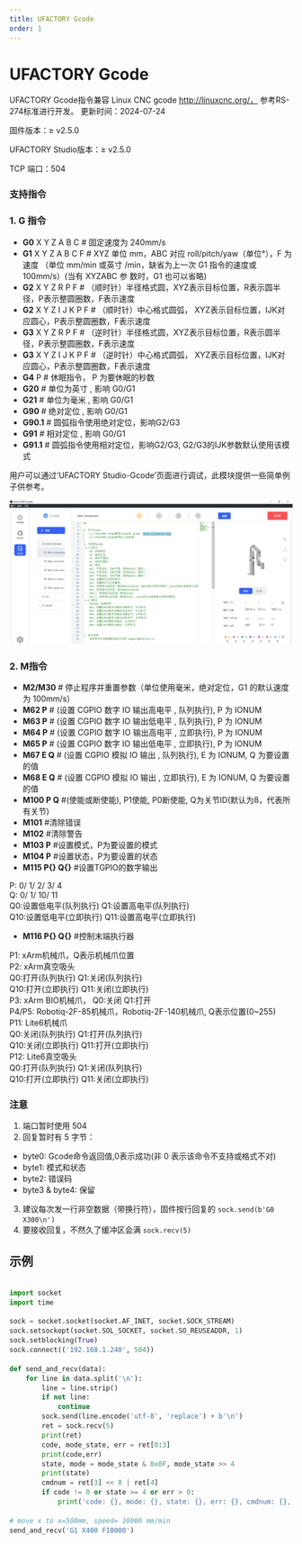 ```yaml
---
title: UFACTORY Gcode
order: 1
---
```


# UFACTORY Gcode

UFACTORY Gcode指令兼容 Linux CNC gcode http://linuxcnc.org/， 参考RS-274标准进行开发。
更新时间：2024-07-24

固件版本：≥ v2.5.0

UFACTORY Studio版本：≥ v2.5.0

TCP 端口：504

### 支持指令

### 1. G 指令

* **G0** X Y Z A B C # 固定速度为 240mm/s
* **G1** X Y Z A B C F # XYZ 单位 mm，ABC 对应 roll/pitch/yaw（单位°），F 为速度 （单位 mm/min 或英寸 /min，缺省为上一次 G1 指令的速度或 100mm/s）(当有 XYZABC 参 数时，G1 也可以省略)
* **G2** X Y Z R P F # （顺时针）半径格式圆，XYZ表示目标位置，R表示圆半径，P表示整圆圈数，F表示速度
* **G2** X Y Z I J K P F # （顺时针）中心格式圆弧， XYZ表示目标位置，IJK对应圆心，P表示整圆圈数，F表示速度
* **G3** X Y Z R P F # （逆时针）半径格式圆，XYZ表示目标位置，R表示圆半径，P表示整圆圈数，F表示速度
* **G3** X Y Z I J K P F # （逆时针）中心格式圆弧， XYZ表示目标位置，IJK对应圆心，P表示整圆圈数，F表示速度
* **G4** P # 休眠指令， P 为要休眠的秒数
* **G20** # 单位为英寸 , 影响 G0/G1
* **G21** # 单位为毫米 , 影响 G0/G1
* **G90** # 绝对定位 , 影响 G0/G1
* **G90.1** # 圆弧指令使用绝对定位，影响G2/G3
* **G91** # 相对定位 , 影响 G0/G1
* **G91.1** # 圆弧指令使用相对定位，影响G2/G3, G2/G3的IJK参数默认使用该模式

用户可以通过‘UFACTORY Studio-Gcode’页面进行调试，此模块提供一些简单例子供参考。

![](assets/image.png)

### 2. M指令

* **M2/M30** # 停止程序并重置参数（单位使用毫米，绝对定位，G1 的默认速度为 100mm/s）
* **M62 P** # (设置 CGPIO 数字 IO 输出高电平 , 队列执行), P 为 IONUM
* **M63 P** # (设置 CGPIO 数字 IO 输出低电平 , 队列执行), P 为 IONUM
* **M64 P** # (设置 CGPIO 数字 IO 输出高电平 , 立即执行), P 为 IONUM
* **M65 P** # (设置 CGPIO 数字 IO 输出低电平 , 立即执行), P 为 IONUM
* **M67 E Q** # (设置 CGPIO 模拟 IO 输出 , 队列执行), E 为 IONUM, Q 为要设置的值
* **M68 E Q** # (设置 CGPIO 模拟 IO 输出 , 立即执行), E 为 IONUM, Q 为要设置的值
* **M100 P Q** #(使能或断使能), P1使能, P0断使能, Q为关节ID(默认为8，代表所有关节)
* **M101**   #清除错误
* **M102**   #清除警告
* **M103 P**   #设置模式，P为要设置的模式
* **M104 P**   #设置状态，P为要设置的状态
* **M115 P{} Q{}**   #设置TGPIO的数字输出                                                                                                                           &#x20;

&#x20;      P: 0/ 1/ 2/ 3/ 4\
&#x20;      Q: 0/ 1/ 10/ 11\
&#x20;          Q0:设置低电平(队列执行)    Q1:设置高电平(队列执行)\
&#x20;          Q10:设置低电平(立即执行)   Q11:设置高电平(立即执行)                                                                                                                                                          &#x20;

* **M116 P{} Q{}**  #控制末端执行器                                                                                                                                       &#x20;

&#x20;       P1: xArm机械爪，Q表示机械爪位置\
&#x20;       P2: xArm真空吸头\
&#x20;          Q0:打开(队列执行)      Q1:关闭(队列执行)\
&#x20;          Q10:打开(立即执行)     Q11:关闭(立即执行)\
&#x20;       P3: xArm BIO机械爪，   Q0:关闭 Q1:打开\
&#x20;       P4/P5: Robotiq-2F-85机械爪，Robotiq-2F-140机械爪, Q表示位置(0\~255)\
&#x20;       P11: Lite6机械爪\
&#x20;          Q0:关闭(队列执行)      Q1:打开(队列执行)\
&#x20;          Q10:关闭(立即执行)     Q11:打开(立即执行)\
&#x20;       P12: Lite6真空吸头\
&#x20;          Q0:打开(队列执行)        Q1:关闭(队列执行)\
&#x20;          Q10:打开(立即执行)       Q11:关闭(立即执行)


### 注意

1. 端口暂时使用 504
2. 回复暂时有 5 字节： 
* byte0: Gcode命令返回值,0表示成功(非 0 表示该命令不支持或格式不对)
* byte1: 模式和状态
* byte2: 错误码
* byte3 & byte4: 保留
3. 建议每次发一行非空数据（带换行符），固件按行回复的 `sock.send(b'G0 X300\n')`
4. 要接收回复，不然久了缓冲区会满 `sock.recv(5)`
 

## 示例

```python

import socket
import time

sock = socket.socket(socket.AF_INET, socket.SOCK_STREAM)
sock.setsockopt(socket.SOL_SOCKET, socket.SO_REUSEADDR, 1)
sock.setblocking(True)
sock.connect(('192.168.1.240', 504))

def send_and_recv(data):
    for line in data.split('\n'):
        line = line.strip()
        if not line:
            continue
        sock.send(line.encode('utf-8', 'replace') + b'\n')
        ret = sock.recv(5)
        print(ret)
        code, mode_state, err = ret[0:3]
        print(code,err)
        state, mode = mode_state & 0x0F, mode_state >> 4
        print(state)
        cmdnum = ret[3] << 8 | ret[4]
        if code != 0 or state >= 4 or err > 0:
            print('code: {}, mode: {}, state: {}, err: {}, cmdnum: {}, cmd: {}'.format(code, mode, state, err, cmdnum, line))
            
# move x to x=500mm, speed= 10000 mm/min
send_and_recv('G1 X400 F10000')

```
